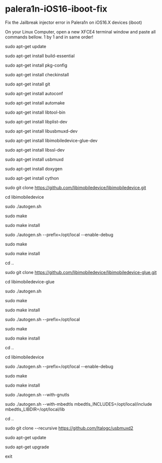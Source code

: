 # palera1n-iOS16-iboot-fix
Fix the Jailbreak injector error in Palera1n on iOS16.X devices (iboot)


On your Linux Computer, open a new XFCE4 terminal window and paste all commands bellow. 1 by 1 and in same order!




sudo apt-get update

sudo apt-get install build-essential

sudo apt-get install pkg-config

sudo apt-get install checkinstall

sudo apt-get install git

sudo apt-get install autoconf

sudo apt-get install automake

sudo apt-get install libtool-bin

sudo apt-get install libplist-dev

sudo apt-get install libusbmuxd-dev

sudo apt-get install libimobiledevice-glue-dev

sudo apt-get install libssl-dev

sudo apt-get install usbmuxd

sudo apt-get install doxygen	

sudo apt-get install cython



sudo git clone https://github.com/libimobiledevice/libimobiledevice.git

cd libimobiledevice

sudo ./autogen.sh

sudo make

sudo make install

sudo ./autogen.sh --prefix=/opt/local --enable-debug

sudo make

sudo make install



cd ..

sudo git clone https://github.com/libimobiledevice/libimobiledevice-glue.git

cd libimobiledevice-glue

sudo ./autogen.sh

sudo make

sudo make install

sudo ./autogen.sh --prefix=/opt/local

sudo make

sudo make install



cd ..

cd libimobiledevice

sudo ./autogen.sh --prefix=/opt/local --enable-debug

sudo make

sudo make install

sudo ./autogen.sh --with-gnutls

sudo ./autogen.sh --with-mbedtls mbedtls_INCLUDES=/opt/local/include mbedtls_LIBDIR=/opt/local/lib



cd ..

sudo git clone --recursive https://github.com/Italogc/usbmuxd2

sudo apt-get update

sudo apt-get upgrade

exit

